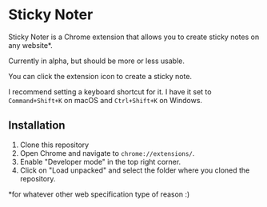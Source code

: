 # Sticky Noter

Sticky Noter is a Chrome extension that allows you to create sticky notes on any website*.

Currently in alpha, but should be more or less usable.

You can click the extension icon to create a sticky note.

I recommend setting a keyboard shortcut for it. I have it set to `Command+Shift+K` on macOS and `Ctrl+Shift+K` on Windows.

## Installation

1. Clone this repository
2. Open Chrome and navigate to `chrome://extensions/`.
3. Enable "Developer mode" in the top right corner.
4. Click on "Load unpacked" and select the folder where you cloned the repository.

\*for whatever other web specification type of reason :)
